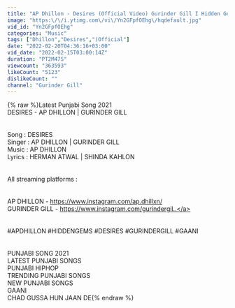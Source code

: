```yaml
---
title: "AP Dhillon - Desires (Official Video) Gurinder Gill I Hidden Gems I Latest Punjabi Song 2022"
image: "https:\/\/i.ytimg.com\/vi\/Yn2GFpfOEhg\/hqdefault.jpg"
vid_id: "Yn2GFpfOEhg"
categories: "Music"
tags: ["Dhillon","Desires","(Official"]
date: "2022-02-20T04:36:16+03:00"
vid_date: "2022-02-15T03:00:14Z"
duration: "PT2M47S"
viewcount: "363593"
likeCount: "5123"
dislikeCount: ""
channel: "Gurinder Gill"
---
```

{% raw %}Latest Punjabi Song 2021<br />DESIRES - AP DHILLON | GURINDER GILL<br /><br /><br />Song   : DESIRES<br />Singer : AP DHILLON | GURINDER GILL<br />Music : AP DHILLON<br />Lyrics :  HERMAN ATWAL | SHINDA KAHLON<br /><br /><br />All streaming platforms : <br /><br /><br />AP DHILLON - <a rel="nofollow" target="blank" href="https://www.instagram.com/ap.dhillxn/">https://www.instagram.com/ap.dhillxn/</a><br />GURINDER GILL - <a rel="nofollow" target="blank" href="https://www.instagram.com/gurindergil..">https://www.instagram.com/gurindergil..</a><br /><br /><br />#APDHILLON #HIDDENGEMS #DESIRES #GURINDERGILL #GAANI<br /><br /><br />PUNJABI SONG 2021 <br />LATEST PUNJABI SONGS<br />PUNJABI HIPHOP<br />TRENDING PUNJABI SONGS<br />NEW PUNJABI SONGS<br />GAANI<br />CHAD GUSSA HUN JAAN DE{% endraw %}
